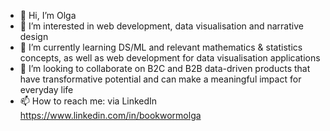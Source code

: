 - 👋 Hi, I’m Olga
- 👀 I’m interested in web development, data visualisation and narrative design
- 🌱 I’m currently learning DS/ML and relevant mathematics & statistics concepts, as well as web development for data visualisation applications
- 💞️ I’m looking to collaborate on B2C and B2B data-driven products that have transformative potential and can make a meaningful impact for everyday life
- 📫 How to reach me: via LinkedIn https://www.linkedin.com/in/bookwormolga

<!---
olgaalexee/olgaalexee is a ✨ special ✨ repository because its `README.md` (this file) appears on your GitHub profile.
You can click the Preview link to take a look at your changes.
--->
